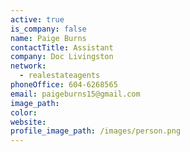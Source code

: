 ```yaml
---
active: true
is_company: false
name: Paige Burns
contactTitle: Assistant
company: Doc Livingston
network:
  - realestateagents
phoneOffice: 604-6268565
email: paigeburns15@gmail.com
image_path:
color:
website:
profile_image_path: /images/person.png
---
```




